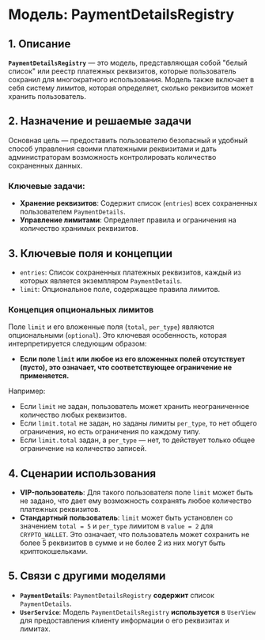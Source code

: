 # Модель: PaymentDetailsRegistry

## 1. Описание

**`PaymentDetailsRegistry`** — это модель, представляющая собой "белый список" или реестр платежных реквизитов, которые пользователь сохранил для многократного использования. Модель также включает в себя систему лимитов, которая определяет, сколько реквизитов может хранить пользователь.

## 2. Назначение и решаемые задачи

Основная цель — предоставить пользователю безопасный и удобный способ управления своими платежными реквизитами и дать администраторам возможность контролировать количество сохраненных данных.

### Ключевые задачи:
- **Хранение реквизитов**: Содержит список (`entries`) всех сохраненных пользователем `PaymentDetails`.
- **Управление лимитами**: Определяет правила и ограничения на количество хранимых реквизитов.

## 3. Ключевые поля и концепции

- `entries`: Список сохраненных платежных реквизитов, каждый из которых является экземпляром `PaymentDetails`.
- `limit`: Опциональное поле, содержащее правила лимитов.

### Концепция опциональных лимитов

Поле `limit` и его вложенные поля (`total`, `per_type`) являются опциональными (`optional`). Это ключевая особенность, которая интерпретируется следующим образом:

- **Если поле `limit` или любое из его вложенных полей отсутствует (пусто), это означает, что соответствующее ограничение не применяется.**

Например:
- Если `limit` не задан, пользователь может хранить неограниченное количество любых реквизитов.
- Если `limit.total` не задан, но заданы лимиты `per_type`, то нет общего ограничения, но есть ограничения по каждому типу.
- Если `limit.total` задан, а `per_type` — нет, то действует только общее ограничение на количество записей.

## 4. Сценарии использования

- **VIP-пользователь**: Для такого пользователя поле `limit` может быть не задано, что дает ему возможность сохранять любое количество платежных реквизитов.
- **Стандартный пользователь**: `limit` может быть установлен со значением `total = 5` и `per_type` лимитом в `value = 2` для `CRYPTO_WALLET`. Это означает, что пользователь может сохранить не более 5 реквизитов в сумме и не более 2 из них могут быть криптокошельками.

## 5. Связи с другими моделями

- **`PaymentDetails`**: `PaymentDetailsRegistry` **содержит** список `PaymentDetails`.
- **`UserService`**: Модель `PaymentDetailsRegistry` **используется** в `UserView` для предоставления клиенту информации о его реквизитах и лимитах.
